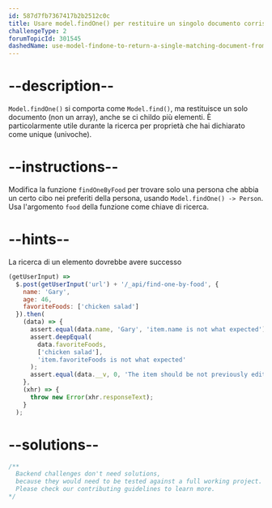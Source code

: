 ```yaml
---
id: 587d7fb7367417b2b2512c0c
title: Usare model.findOne() per restituire un singolo documento corrispondente dal tuo database
challengeType: 2
forumTopicId: 301545
dashedName: use-model-findone-to-return-a-single-matching-document-from-your-database
---
```


# --description--

`Model.findOne()` si comporta come `Model.find()`, ma restituisce un solo documento (non un array), anche se ci childo più elementi. È particolarmente utile durante la ricerca per proprietà che hai dichiarato come unique (univoche).

# --instructions--

Modifica la funzione `findOneByFood` per trovare solo una persona che abbia un certo cibo nei preferiti della persona, usando `Model.findOne() -> Person`. Usa l'argomento `food` della funzione come chiave di ricerca.

# --hints--

La ricerca di un elemento dovrebbe avere successo

```js
(getUserInput) =>
  $.post(getUserInput('url') + '/_api/find-one-by-food', {
    name: 'Gary',
    age: 46,
    favoriteFoods: ['chicken salad']
  }).then(
    (data) => {
      assert.equal(data.name, 'Gary', 'item.name is not what expected');
      assert.deepEqual(
        data.favoriteFoods,
        ['chicken salad'],
        'item.favoriteFoods is not what expected'
      );
      assert.equal(data.__v, 0, 'The item should be not previously edited');
    },
    (xhr) => {
      throw new Error(xhr.responseText);
    }
  );
```

# --solutions--

```js
/**
  Backend challenges don't need solutions, 
  because they would need to be tested against a full working project. 
  Please check our contributing guidelines to learn more.
*/
```
